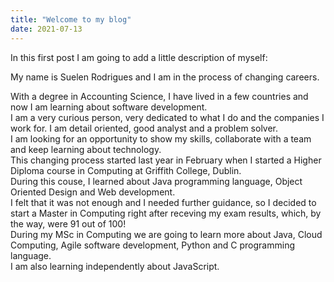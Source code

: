 ```yaml
---
title: "Welcome to my blog"
date: 2021-07-13
---
```


In this first post I am going to add a little description of myself:
<p>My name is Suelen Rodrigues and I am in the process of changing careers.</p>
With a degree in Accounting Science, I have lived in a few countries and now I am learning about software development.<br>
I am a very curious person, very dedicated to what I do and the companies I work for. I am detail oriented, good analyst and a problem solver.<br>
I am looking for an opportunity to show my skills, collaborate with a team and keep learning about technology. <br>
This changing process started last year in February when I started a Higher Diploma course in Computing at Griffith College, Dublin.<br>
During this couse, I learned about Java programming language, Object Oriented Design and Web development.<br>
I felt that it was not enough and I needed further guidance, so I decided to start a Master in Computing right after receving my exam results, which, by the way, were 91 out of 100! <br>
During my MSc in Computing we are going to learn more about Java, Cloud Computing, Agile software development, Python and C programming language.<br>
I am also learning independently about JavaScript.
